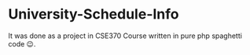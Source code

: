 # University-Schedule-Info
It was done as a project in CSE370 Course written in pure php spaghetti code 😉.



